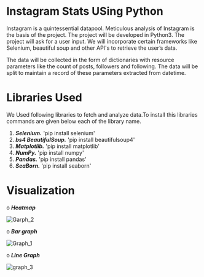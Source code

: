 
# Instagram Stats USing Python

Instagram is a quintessential datapool. Meticulous analysis of Instagram is the
basis of the project. The project will be developed in Python3. The project will ask
for a user input. We will incorporate certain frameworks like Selenium,
beautiful soup and other API's to retrieve the user’s data.

The data will be collected in the form of dictionaries with resource parameters like
the count of posts, followers and following. The data will be split to maintain a
record of these parameters extracted from datetime.

# Libraries Used
We Used following libraries to fetch and analyze data.To install this libraries commands are given below each of the library name. 
  1. **_Selenium._**
  'pip install selenium'
  2. **_bs4 BeautifulSoup._** 
  'pip install beautifulsoup4'
  3. **_Matplotlib._**
  'pip install matplotlib'
  4. **_NumPy._**
  'pip install numpy'
  5. **_Pandas._**
  'pip install pandas'
  6. **_SeaBorn._**
  'pip install seaborn'
 # Visualization
 
 o **_Heatmap_**
 
   ![Garph_2](https://user-images.githubusercontent.com/66065422/128352763-820a58dd-ac52-4a97-90f8-a665dd57cac1.png)
 
o **_Bar graph_** 
 
 ![Graph_1](https://user-images.githubusercontent.com/66065422/128352987-6343a48d-b20e-4cbf-bf71-931753240fa4.png)
 
 o **_Line Graph_**
 
 ![graph_3](https://user-images.githubusercontent.com/66065422/128353017-86bdc344-15d6-4c6b-be47-bc86a56d1527.png)

